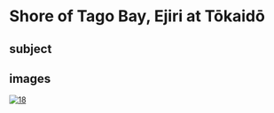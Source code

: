 # Shore of Tago Bay, Ejiri at Tōkaidō

## subject

## images

[![18](https://upload.wikimedia.org/wikipedia/commons/thumb/5/5a/Shore_of_Tago_Bay%2C_Ejiri_at_Tokaido.jpg/290px-Shore_of_Tago_Bay%2C_Ejiri_at_Tokaido.jpg)](https://en.wikipedia.org/wiki/File:Shore_of_Tago_Bay%2C_Ejiri_at_Tokaido.jpg)
